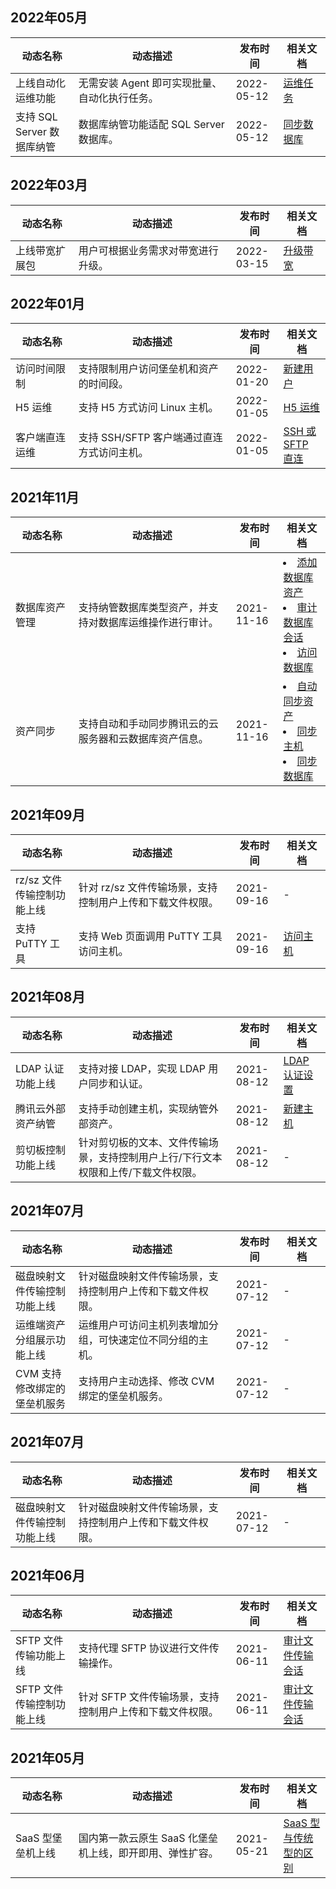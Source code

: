 ## 2022年05月
<table>
<thead>
<tr>
<th width="20%">动态名称</th>
<th width="50%">动态描述</th>
<th width="15%">发布时间</th>
<th width="15%">相关文档</th>
</tr>
</thead>
<tbody>
<tr>
<td>上线自动化运维功能</td>
<td>无需安装 Agent 即可实现批量、自动化执行任务。</td>
<td>2022-05-12</td>
<td>
<a href="https://cloud.tencent.com/document/product/1025/73437">运维任务 </a>
</td>
</tr>
<tr>
<td>支持 SQL Server 数据库纳管</td>
<td>数据库纳管功能适配 SQL Server 数据库。</td>
<td>2022-05-12</td>
<td>
<a href="https://cloud.tencent.com/document/product/1025/63993">同步数据库 </a>
</td>
</tr>
</tbody></table>


## 2022年03月
<table>
<thead>
<tr>
<th width="20%">动态名称</th>
<th width="50%">动态描述</th>
<th width="15%">发布时间</th>
<th width="15%">相关文档</th>
</tr>
</thead>
<tbody>
<tr>
<td>上线带宽扩展包</td>
<td>用户可根据业务需求对带宽进行升级。</td>
<td>2022-03-15</td>
<td>
<a href="https://cloud.tencent.com/document/product/1025/70724">升级带宽 </a>
</td>
</tr>
</tbody></table>

## 2022年01月
<table>
<thead>
<tr>
<th width="20%">动态名称</th>
<th width="50%">动态描述</th>
<th width="15%">发布时间</th>
<th width="15%">相关文档</th>
</tr>
</thead>
<tbody>
<tr>
<td>访问时间限制</td>
<td>支持限制用户访问堡垒机和资产的时间段。</td>
<td>2022-01-20</td>
<td>
<a href="https://cloud.tencent.com/document/product/1025/58855">新建用户 </a>
</td>
</tr>
<tr>
<td>H5 运维</td>
<td>支持 H5 方式访问 Linux 主机。</td>
<td>2022-01-05</td>
<td>
<a href="https://cloud.tencent.com/document/product/1025/67725">H5 运维 </a>
</td>
</tr>
<tr>
<td>客户端直连运维</td>
<td>支持 SSH/SFTP 客户端通过直连方式访问主机。</td>
<td>2022-01-05</td>
<td>
<a href="https://cloud.tencent.com/document/product/1025/67726">SSH 或 SFTP 直连</a>
</td>
</tr>
</tbody></table>


## 2021年11月
<table>
<thead>
<tr>
<th width="20%">动态名称</th>
<th width="50%">动态描述</th>
<th width="15%">发布时间</th>
<th width="15%">相关文档</th>
</tr>
</thead>
<tbody>
<tr>
<td>数据库资产管理</td>
<td>支持纳管数据库类型资产，并支持对数据库运维操作进行审计。</td>
<td>2021-11-16</td>
<td>
<li><a href="https://cloud.tencent.com/document/product/1025/63981">添加数据库资产 </a></li>
<li><a href="https://cloud.tencent.com/document/product/1025/64004">审计数据库会话 </a></li>
<li><a href="https://cloud.tencent.com/document/product/1025/64001">访问数据库 </a></li>
</td>
</tr>
<tr>
<td>资产同步</td>
<td>支持自动和手动同步腾讯云的云服务器和云数据库资产信息。</td>
<td>2021-11-16</td>
<td>
<li><a href="https://cloud.tencent.com/document/product/1025/64002">自动同步资产</a></li>
<li><a href="https://cloud.tencent.com/document/product/1025/58763">同步主机</a></li>
<li><a href="https://cloud.tencent.com/document/product/1025/63993">同步数据库 </a></li>
</td>
</tr>
</tbody></table>

## 2021年09月
<table>
<thead>
<tr>
<th width="20%">动态名称</th>
<th width="50%">动态描述</th>
<th width="15%">发布时间</th>
<th width="15%">相关文档</th>
</tr>
</thead>
<tbody>
<tr>
<td>rz/sz 文件传输控制功能上线</td>
<td>针对 rz/sz 文件传输场景，支持控制用户上传和下载文件权限。</td>
<td>2021-09-16</td>
<td>-</td>
</tr>
<tr>
<td>支持 PuTTY 工具</td>
<td>支持 Web 页面调用 PuTTY 工具访问主机。</td>
<td>2021-09-16</td>
<td>
<a href="https://cloud.tencent.com/document/product/1025/58959">访问主机 </a>
</td>
</tr>
</tbody></table>


## 2021年08月
<table>
<thead>
<tr>
<th width="20%">动态名称</th>
<th width="50%">动态描述</th>
<th width="15%">发布时间</th>
<th width="15%">相关文档</th>
</tr>
</thead>
<tbody>
<tr>
<td>LDAP 认证功能上线</td>
<td>支持对接 LDAP，实现 LDAP 用户同步和认证。</td>
<td>2021-08-12</td>
<td><a href="https://cloud.tencent.com/document/product/1025/60314">LDAP 认证设置 </a>
</td>
</tr>
<tr>
<td>腾讯云外部资产纳管</td>
<td>支持手动创建主机，实现纳管外部资产。</td>
<td>2021-08-12</td>
<td>
<a href="https://cloud.tencent.com/document/product/1025/60304">新建主机 </a>
</td>
</tr>
<tr>
<td>剪切板控制功能上线</td>
<td>针对剪切板的文本、文件传输场景，支持控制用户上行/下行文本权限和上传/下载文件权限。</td>
<td>2021-08-12</td>
<td>-</td>
</tr>
</tbody></table>


## 2021年07月
<table>
<thead>
<tr>
<th width="20%">动态名称</th>
<th width="50%">动态描述</th>
<th width="15%">发布时间</th>
<th width="15%">相关文档</th>
</tr>
</thead>
<tbody>
<tr>
<td>磁盘映射文件传输控制功能上线</td>
<td>针对磁盘映射文件传输场景，支持控制用户上传和下载文件权限。</td>
<td>2021-07-12</td>
<td>-</td>
</tr>
<tr>
<td>运维端资产分组展示功能上线</td>
<td>运维用户可访问主机列表增加分组，可快速定位不同分组的主机。</td>
<td>2021-07-12</td>
<td>-</td>
</tr>
<tr>
<td>CVM 支持修改绑定的堡垒机服务</td>
<td>支持用户主动选择、修改 CVM 绑定的堡垒机服务。</td>
<td>2021-07-12</td>
<td>-</td>
</tr>
</tbody></table>

## 2021年07月
<table>
<thead>
<tr>
<th width="20%">动态名称</th>
<th width="50%">动态描述</th>
<th width="15%">发布时间</th>
<th width="15%">相关文档</th>
</tr>
</thead>
<tbody>
<tr>
<td>磁盘映射文件传输控制功能上线</td>
<td>针对磁盘映射文件传输场景，支持控制用户上传和下载文件权限。</td>
<td>2021-07-12</td>
<td>-</td>
</tr>
</tbody></table>

## 2021年06月
<table>
<thead>
<tr>
<th width="20%">动态名称</th>
<th width="50%">动态描述</th>
<th width="15%">发布时间</th>
<th width="15%">相关文档</th>
</tr>
</thead>
<tbody>
<tr>
<td>SFTP 文件传输功能上线</td>
<td>支持代理 SFTP 协议进行文件传输操作。</td>
<td> 2021-06-11</td>
<td><a href="https://cloud.tencent.com/document/product/1025/59526">审计文件传输会话 </a>
</tr>
<tr>
<td>SFTP 文件传输控制功能上线</td>
<td>针对 SFTP 文件传输场景，支持控制用户上传和下载文件权限。</td>
<td> 2021-06-11</td>
<td><a href="https://cloud.tencent.com/document/product/1025/59526">审计文件传输会话 </a>
</tr>
</tbody></table>

## 2021年05月
<table>
<thead>
<tr>
<th width="20%">动态名称</th>
<th width="50%">动态描述</th>
<th width="15%">发布时间</th>
<th width="15%">相关文档</th>
</tr>
</thead>
<tbody>
<tr>
<td>SaaS 型堡垒机上线</td>
<td>国内第一款云原生 SaaS 化堡垒机上线，即开即用、弹性扩容。</td>
<td> 2021-05-21</td>
<td><a href="https://cloud.tencent.com/document/product/1025/55172">SaaS 型与传统型的区别 </a>
</tr>
</tbody></table>

